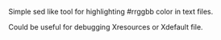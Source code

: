 Simple sed like tool for highlighting #rrggbb color in text files.

Could be useful for debugging Xresources or Xdefault file.
